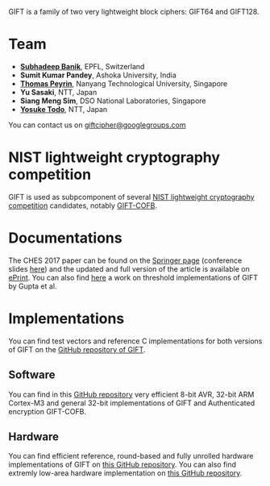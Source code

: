 GIFT is a family of two very lightweight block ciphers: GIFT64 and GIFT128. 

# Team
- **[Subhadeep Banik](https://sites.google.com/site/monsieurlelanc)**, EPFL, Switzerland
- **Sumit Kumar Pandey**, Ashoka University, India
- **[Thomas Peyrin](https://sites.google.com/site/thomaspeyrin/)**, Nanyang Technological University, Singapore
- **Yu Sasaki**, NTT, Japan
- **Siang Meng Sim**, DSO National Laboratories, Singapore
- **[Yosuke Todo](https://ysktodo.wordpress.com/)**, NTT, Japan

You can contact us on [giftcipher@googlegroups.com](mailto:giftcipher@googlegroups.com)

# NIST lightweight cryptography competition

GIFT is used as subpcomponent of several [NIST lightweight cryptography competition](https://csrc.nist.gov/Projects/lightweight-cryptography) candidates, notably [GIFT-COFB](https://www.isical.ac.in/~lightweight/COFB/).

# Documentations 

The CHES 2017 paper can be found on the [Springer page](https://link.springer.com/chapter/10.1007/978-3-319-66787-4_16) (conference slides [here](https://ches.iacr.org/2017/slides/ches2017s5t3.pdf)) and the updated and full version of the article is available on [ePrint](https://eprint.iacr.org/2017/622.pdf). You can also find [here](https://eprint.iacr.org/2017/1040.pdf) a work on threshold implementations of GIFT by Gupta et al.


# Implementations

You can find test vectors and reference C implementations for both versions of GIFT on the [GitHub repository of GIFT](https://github.com/giftcipher/gift). 

## Software 

You can find in this [GitHub repository](https://github.com/aadomn/gift) very efficient 8-bit AVR, 32-bit ARM Cortex-M3 and general 32-bit implementations of GIFT and Authenticated encryption GIFT-COFB. 
 
## Hardware 

You can find efficient reference, round-based and fully unrolled hardware implementations of GIFT on [this GitHub repository](https://github.com/qantik/Energy-Analysis-of-Lightweight-AEAD-Circuit). You can also find extremly low-area hardware implementation on [this GitHub repository](https://github.com/qantik/Low-latency-Meets-Low-area-An-Improved-Bit-Sliding-Technique-for-AES-SKINNY-and-GIFT).
